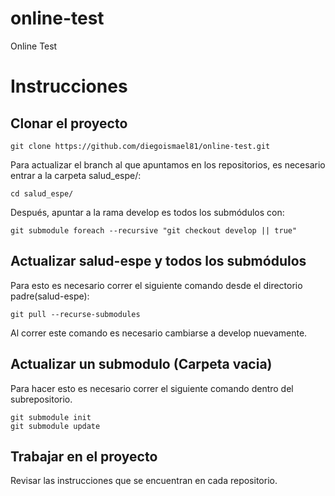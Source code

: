 # online-test
Online Test


# Instrucciones

## Clonar el proyecto

```
git clone https://github.com/diegoismael81/online-test.git
```
Para actualizar el branch al que apuntamos en los repositorios, es necesario entrar a la carpeta salud_espe/:
```
cd salud_espe/
```
Después, apuntar a la rama develop es todos los submódulos con:
```
git submodule foreach --recursive "git checkout develop || true"
```

## Actualizar salud-espe y todos los submódulos
Para esto es necesario correr el siguiente comando desde el directorio padre(salud-espe):
```
git pull --recurse-submodules
```
Al correr este comando es necesario cambiarse a develop nuevamente.

## Actualizar un submodulo (Carpeta vacia)
Para hacer esto es necesario correr el siguiente comando dentro del subrepositorio.
```
git submodule init
git submodule update
```
## Trabajar en el proyecto
Revisar las instrucciones que se encuentran en cada repositorio.
